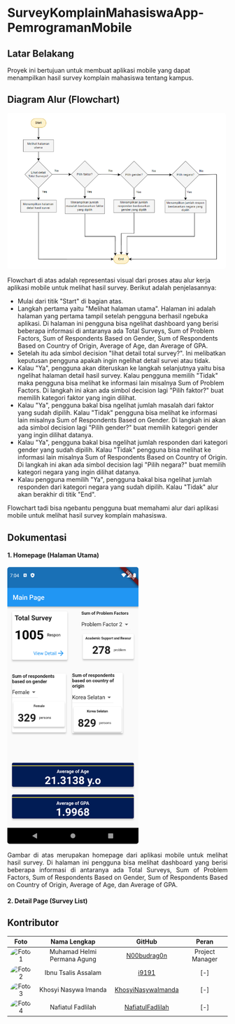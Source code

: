 # SurveyKomplainMahasiswaApp-PemrogramanMobile

## Latar Belakang
Proyek ini bertujuan untuk membuat aplikasi mobile yang dapat menampilkan hasil survey komplain mahasiswa tentang kampus.

## Diagram Alur (Flowchart)
<img src="flutter_survey_app/img/flowchart.png" alt="Flowchart" style="width: 500px; border: 0px solid #000; border-radius: 5px;">

Flowchart di atas adalah representasi visual dari proses atau alur kerja aplikasi mobile untuk melihat hasil survey. Berikut adalah penjelasannya:

- Mulai dari titik "Start" di bagian atas.
- Langkah pertama yaitu "Melihat halaman utama". Halaman ini adalah halaman yang pertama tampil setelah pengguna berhasil ngebuka aplikasi. Di halaman ini pengguna bisa ngelihat dashboard yang berisi beberapa informasi di antaranya ada Total Surveys, Sum of Problem Factors, Sum of Respondents Based on Gender, Sum of Respondents Based on Country of Origin, Average of Age, dan Average of GPA. 
- Setelah itu ada simbol decision "lihat detail total survey?". Ini melibatkan keputusan pengguna apakah ingin ngelihat detail survei atau tidak.
- Kalau "Ya", pengguna akan diteruskan ke langkah selanjutnya yaitu bisa ngelihat halaman detail hasil survey. Kalau pengguna memilih "Tidak" maka pengguna bisa melihat ke informasi lain misalnya Sum of Problem Factors. Di langkah ini akan ada simbol decision lagi "Pilih faktor?" buat memilih kategori faktor yang ingin dilihat.
- Kalau "Ya", pengguna bakal bisa ngelihat jumlah masalah dari faktor yang sudah dipilih. Kalau "Tidak" pengguna bisa melihat ke informasi lain misalnya Sum of Respondents Based on Gender. Di langkah ini akan ada simbol decision lagi "Pilih gender?" buat memilih kategori gender yang ingin dilihat datanya.
- Kalau "Ya", pengguna bakal bisa ngelihat jumlah responden dari kategori gender yang sudah dipilih. Kalau "Tidak" pengguna bisa melihat ke informasi lain misalnya Sum of Respondents Based on Country of Origin. Di langkah ini akan ada simbol decision lagi "Pilih negara?" buat memilih kategori negara yang ingin dilihat datanya.
- Kalau pengguna memilih "Ya", pengguna bakal bisa ngelihat jumlah responden dari kategori negara yang sudah dipilih. Kalau "Tidak" alur akan berakhir di titik "End".

Flowchart tadi bisa ngebantu pengguna buat memahami alur dari aplikasi mobile untuk melihat hasil survey komplain mahasiswa.

## Dokumentasi
#### 1. Homepage (Halaman Utama)
<img src="flutter_survey_app/img/homepage.png" alt="Homepage" style="width: 300px; border: 0px solid #000; border-radius: 5px;">

<p style="text-align: justify;">Gambar di atas merupakan homepage dari aplikasi mobile untuk melihat hasil survey. Di halaman ini pengguna bisa melihat dashboard yang berisi beberapa informasi di antaranya ada Total Surveys, Sum of Problem Factors, Sum of Respondents Based on Gender, Sum of Respondents Based on Country of Origin, Average of Age, dan Average of GPA.</p>

#### 2. Detail Page (Survey List)
 

## Kontributor

| Foto | Nama Lengkap | GitHub | Peran |
|:----:|:------------:|:------:|:-----:|
| <img src="https://t4.ftcdn.net/jpg/02/15/84/43/360_F_215844325_ttX9YiIIyeaR7Ne6EaLLjMAmy4GvPC69.jpg" alt="Foto 1" style="width:100px; height:100px; border-radius:50%;"> | Muhamad Helmi Permana Agung | [N00budrag0n](https://github.com/N00budrag0n) | Project Manager |
| <img src="https://t4.ftcdn.net/jpg/02/15/84/43/360_F_215844325_ttX9YiIIyeaR7Ne6EaLLjMAmy4GvPC69.jpg" alt="Foto 2" style="width:100px; height:100px; border-radius:50%;"> | Ibnu Tsalis Assalam | [i9191](https://github.com/i9191) | [-] |
| <img src="https://t4.ftcdn.net/jpg/02/15/84/43/360_F_215844325_ttX9YiIIyeaR7Ne6EaLLjMAmy4GvPC69.jpg" alt="Foto 3" style="width:100px; height:100px; border-radius:50%;"> | Khosyi Nasywa Imanda | [KhosyiNasywaImanda](https://github.com/KhosyiNasywaImanda) | [-] |
| <img src="https://t4.ftcdn.net/jpg/02/15/84/43/360_F_215844325_ttX9YiIIyeaR7Ne6EaLLjMAmy4GvPC69.jpg" alt="Foto 4" style="width:100px; height:100px; border-radius:50%;"> | Nafiatul Fadlilah | [NafiatulFadlilah](https://github.com/NafiatulFadlilah) | [-] |

